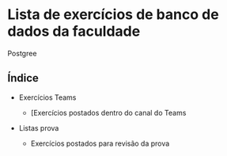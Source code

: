 # Lista de exercícios de banco de dados da faculdade

Postgree

## Índice
- Exercícios Teams
  * [Exercícios postados dentro do canal do Teams

- Listas prova
  * Exercícios postados para revisão da prova
